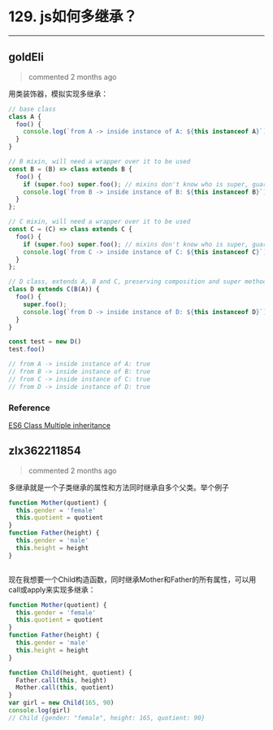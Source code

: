 
 # 129. js如何多继承？ 
  
 ***
## goldEli 
 > commented 2 months ago 

用类装饰器，模拟实现多继承：


```javascript
// base class
class A {  
  foo() {
    console.log(`from A -> inside instance of A: ${this instanceof A}`);
  }
}

// B mixin, will need a wrapper over it to be used
const B = (B) => class extends B {
  foo() {
    if (super.foo) super.foo(); // mixins don't know who is super, guard against not having the method
    console.log(`from B -> inside instance of B: ${this instanceof B}`);
  }
};

// C mixin, will need a wrapper over it to be used
const C = (C) => class extends C {
  foo() {
    if (super.foo) super.foo(); // mixins don't know who is super, guard against not having the method
    console.log(`from C -> inside instance of C: ${this instanceof C}`);
  }
};

// D class, extends A, B and C, preserving composition and super method
class D extends C(B(A)) {  
  foo() {
    super.foo();
    console.log(`from D -> inside instance of D: ${this instanceof D}`);
  }
}

const test = new D()
test.foo()

// from A -> inside instance of A: true
// from B -> inside instance of B: true
// from C -> inside instance of C: true
// from D -> inside instance of D: true

```

### Reference

[ES6 Class Multiple inheritance](https://stackoverflow.com/questions/29879267/es6-class-multiple-inheritance)
## zlx362211854 
 > commented 2 months ago 

多继承就是一个子类继承的属性和方法同时继承自多个父类。举个例子

```js
function Mother(quotient) {
  this.gender = 'female'
  this.quotient = quotient
}
function Father(height) {
  this.gender = 'male'
  this.height = height
}



```
现在我想要一个Child构造函数，同时继承Mother和Father的所有属性，可以用call或apply来实现多继承：

```js
function Mother(quotient) {
  this.gender = 'female'
  this.quotient = quotient
}
function Father(height) {
  this.gender = 'male'
  this.height = height
}

function Child(height, quotient) {
  Father.call(this, height)
  Mother.call(this, quotient)
}
var girl = new Child(165, 90)
console.log(girl)
// Child {gender: "female", height: 165, quotient: 90}

```
